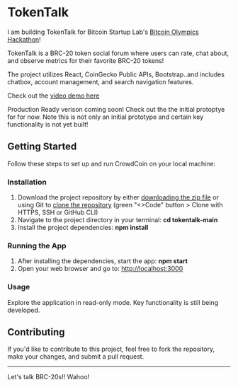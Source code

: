 # TokenTalk

I am building TokenTalk for Bitcoin Startup Lab's [Bitcoin Olympics Hackathon](https://btcolympics.devpost.com/)! 

TokenTalk is a BRC-20 token social forum where users can rate, chat about, and observe metrics for their favorite BRC-20 tokens! 

The project utilizes React, CoinGecko Public APIs, Bootstrap..and includes chatbox, account management, and search navigation features.

Check out the [video demo here](https://github.com/theresa-whynot/tokentalk/blob/main/TokenTalkDemo.mp4)

Production Ready verison coming soon! Check out the the initial protoptye for for now. Note this is not only an initial prototype and certain key functionality is not yet built! 

## Getting Started

Follow these steps to set up and run CrowdCoin on your local machine:

### Installation

1. Download the project repository by either [downloading the zip file](https://github.com/theresa-whynot/tokentalk/archive/main.zip) or using Git to [clone the repository](https://github.com/theresa-whynot/tokentalk.git) (green "<>Code" button > Clone with HTTPS, SSH or GitHub CLI)
2. Navigate to the project directory in your terminal: **cd tokentalk-main**
3. Install the project dependencies: **npm install**
   
### Running the App

1. After installing the dependencies, start the app: **npm start**
2. Open your web browser and go to: [http://localhost:3000](http://localhost:3000)

### Usage

Explore the application in read-only mode. Key functionality is still being developed.

## Contributing

If you'd like to contribute to this project, feel free to fork the repository, make your changes, and submit a pull request.

---

Let's talk BRC-20s!! Wahoo!
